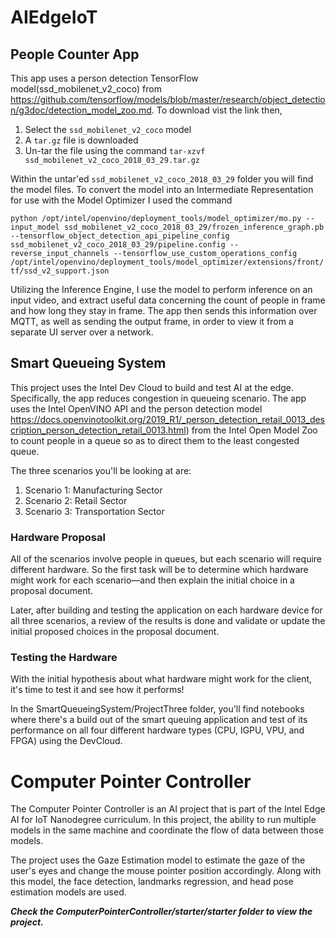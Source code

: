 # AIEdgeIoT


## People Counter App

This app uses a person detection TensorFlow model(ssd_mobilenet_v2_coco) from https://github.com/tensorflow/models/blob/master/research/object_detection/g3doc/detection_model_zoo.md. To download vist the link then,

1. Select the `ssd_mobilenet_v2_coco` model
2. A `tar.gz` file is downloaded
3. Un-tar the file using the command `tar-xzvf ssd_mobilenet_v2_coco_2018_03_29.tar.gz`

Within the untar'ed `ssd_mobilenet_v2_coco_2018_03_29` folder you will find the model files.
To convert the model into an Intermediate Representation for use with the Model Optimizer I used the command

`python /opt/intel/openvino/deployment_tools/model_optimizer/mo.py --input_model ssd_mobilenet_v2_coco_2018_03_29/frozen_inference_graph.pb --tensorflow_object_detection_api_pipeline_config ssd_mobilenet_v2_coco_2018_03_29/pipeline.config --reverse_input_channels --tensorflow_use_custom_operations_config /opt/intel/openvino/deployment_tools/model_optimizer/extensions/front/tf/ssd_v2_support.json
`

Utilizing the Inference Engine, I use the model to perform inference on an input video, and extract useful data concerning the count of people in frame and how long they stay in frame. The app then sends this information over MQTT, as well as sending the output frame, in order to view it from a separate UI server over a network.


## Smart Queueing System

This project uses the Intel Dev Cloud to build and test AI at the edge. Specifically, the app reduces congestion in queueing scenario. The app uses the Intel OpenVINO API and the person detection model https://docs.openvinotoolkit.org/2019_R1/_person_detection_retail_0013_description_person_detection_retail_0013.html) from the Intel Open Model Zoo to count people in a queue so as to direct them to the least congested queue.

The three scenarios you'll be looking at are:

1. Scenario 1: Manufacturing Sector
2. Scenario 2: Retail Sector
3. Scenario 3: Transportation Sector

### Hardware Proposal

All of the scenarios involve people in queues, but each scenario will require different hardware. So the first task will be to determine which hardware might work for each scenario—and then explain the initial choice in a proposal document.

Later, after building and testing the application on each hardware device for all three scenarios, a review of the results is done and validate or update the initial proposed choices in the proposal document.

### Testing the Hardware

With the initial hypothesis about what hardware might work for the client, it's time to test it and see how it performs!

In the SmartQueueingSystem/ProjectThree folder, you'll find notebooks where there's a build out of the smart queuing application and test of its performance on all four different hardware types (CPU, IGPU, VPU, and FPGA) using the DevCloud.


# Computer Pointer Controller

The Computer Pointer Controller is an AI project that is part of the Intel Edge AI for IoT Nanodegree curriculum. In this project, the ability to run multiple models in the same machine and coordinate the flow of data between those models.

The project uses the Gaze Estimation model to estimate the gaze of the user's eyes and change the mouse pointer position accordingly. Along with this model, the face detection, landmarks regression, and head pose estimation models are used.

***Check the ComputerPointerController/starter/starter folder to view the project.***
